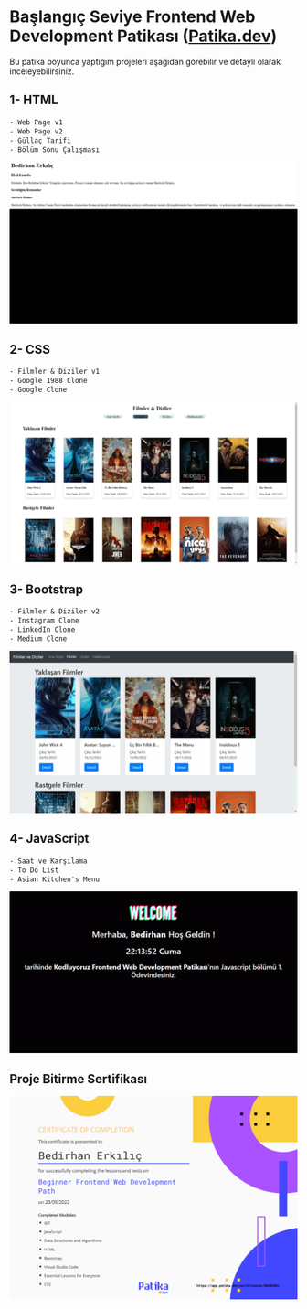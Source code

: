 # Başlangıç Seviye Frontend Web Development Patikası ([Patika.dev](https://www.patika.dev/))

Bu patika boyunca yaptığım projeleri aşağıdan görebilir ve detaylı olarak inceleyebilirsiniz.

## 1- HTML

    - Web Page v1
    - Web Page v2
    - Güllaç Tarifi
    - Bölüm Sonu Çalışması

![](HTML\html.gif)

## 2- CSS

    - Filmler & Diziler v1
    - Google 1988 Clone
    - Google Clone

![](CSS/css.gif)

## 3- Bootstrap

    - Filmler & Diziler v2
    - Instagram Clone
    - LinkedIn Clone
    - Medium Clone

![](Bootstrap/bootstrap.gif)

## 4- JavaScript

    - Saat ve Karşılama
    - To Do List
    - Asian Kitchen's Menu

![](JavaScript/javascript.gif)


## Proje Bitirme Sertifikası

![Sertfika](Ba%C5%9Flang%C4%B1%C3%A7%20Seviye%20Frontend%20Web%20Development%20Patikas%C4%B1%20ENG.jpg)